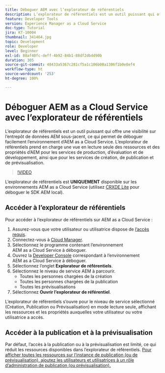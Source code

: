 ```yaml
---
title: Déboguer AEM avec l’explorateur de référentiels
description: L’explorateur de référentiels est un outil puissant qui offre une visibilité sur l’entrepôt de données AEM sous-jacent, ce qui permet de déboguer facilement l’environnement d’AEM as a Cloud Service.
feature: Developer Tools
version: Experience Manager as a Cloud Service
doc-type: Tutorial
jira: KT-10004
thumbnail: 341464.jpg
topic: Development
role: Developer
level: Beginner
exl-id: 88af40fc-deff-4b92-84b1-88df2dbdd90b
duration: 305
source-git-commit: 48433a5367c281cf5a1c106b08a1306f1b0e8ef4
workflow-type: ht
source-wordcount: '253'
ht-degree: 100%

---
```


# Déboguer AEM as a Cloud Service avec l’explorateur de référentiels

L’explorateur de référentiels est un outil puissant qui offre une visibilité sur l’entrepôt de données AEM sous-jacent, ce qui permet de déboguer facilement l’environnement d’AEM as a Cloud Service. L’explorateur de référentiels prend en charge une vue en lecture seule des ressources et des propriétés d’AEM pour les services de production, d’évaluation et de développement, ainsi que pour les services de création, de publication et de prévisualisation.

>[!VIDEO](https://video.tv.adobe.com/v/3447056?quality=12&learn=on&captions=fre_fr)

L’explorateur de référentiels est __UNIQUEMENT__ disponible sur les environnements AEM as a Cloud Service (utilisez [CRXDE Lite](../aem-sdk-local-quickstart/other-tools.md#crxde-lite) pour déboguer le SDK AEM local).

## Accéder à l’explorateur de référentiels

Pour accéder à l’explorateur de référentiels sur AEM as a Cloud Service :

1. Assurez-vous que votre utilisateur ou utilisatrice dispose de [l’accès requis](https://experienceleague.adobe.com/docs/experience-manager-cloud-service/content/implementing/developer-tools/repository-browser.html?lang=fr#access-prerequisites).
1. Connectez-vous à [Cloud Manager](https://my.cloudmanager.adobe.com).
1. Sélectionnez le programme contenant l’environnement AEM as a Cloud Service à déboguer.
1. Ouvrez la [Developer Console](./developer-console.md) correspondant à l’environnement AEM as a Cloud Service à déboguer.
1. Sélectionnez l’onglet __Explorateur de référentiels__.
1. Sélectionnez le niveau de service AEM à parcourir.
   + Toutes les personnes chargées de la création
   + Toutes les personnes chargées de la publication
   + Toutes les prévisualisations
1. Sélectionnez __Ouvrir l’explorateur de référentiel__.

L’explorateur de référentiels s’ouvre pour le niveau de service sélectionné (Création, Publication ou Prévisualisation) en mode lecture seule, affichant les ressources et les propriétés auxquelles votre utilisateur ou votre utilisatrice a accès.

## Accéder à la publication et à la prévisualisation

Par défaut, l’accès à la publication ou à la prévisualisation est limité, ce qui réduit les ressources disponibles dans l’explorateur de référentiels. [Pour afficher toutes les ressources sur l’instance de publication (ou de prévisualisation), ajoutez les utilisateurs et utilisatrices à un rôle d’administration de publication (ou prévisualisation).](https://experienceleague.adobe.com/docs/experience-manager-cloud-service/content/implementing/developer-tools/repository-browser.html?lang=fr#navigate-the-hierarchy)
